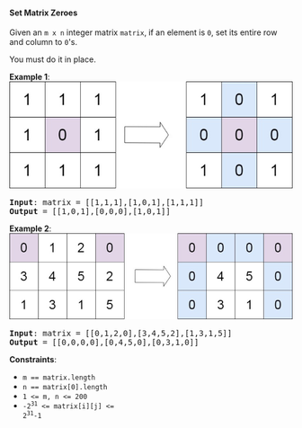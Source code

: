 #### Set Matrix Zeroes

Given an `m x n` integer matrix `matrix`, if an element is `0`, set its entire
row and column to `0`'s.

You must do it in place.

**Example 1**:
![](example_1.jpg)

<pre><b>Input</b>: matrix = [[1,1,1],[1,0,1],[1,1,1]]
<b>Output</b> = [[1,0,1],[0,0,0],[1,0,1]]
</pre>

**Example 2**:
![](example_2.jpg)

<pre><b>Input</b>: matrix = [[0,1,2,0],[3,4,5,2],[1,3,1,5]]
<b>Output</b> = [[0,0,0,0],[0,4,5,0],[0,3,1,0]]
</pre>

**Constraints**:

- `m == matrix.length`
- `n == matrix[0].length`
- `1 <= m, n <= 200`
- <code>-2<sup>31</sup> <= matrix[i][j] <= 2<sup>31</sup>-1</code>
